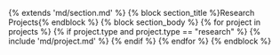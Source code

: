 {% extends 'md/section.md' %}
{% block section_title %}Research Projects{% endblock %}
{% block section_body %}
{% for project in projects %}
{% if project.type and project.type == "research" %}
{% include 'md/project.md' %}
{% endif %}
{% endfor %}
{% endblock %}